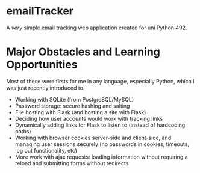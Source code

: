 # emailTracker
A *very* simple email tracking web application created for uni Python 492.

# Major Obstacles and Learning Opportunities
Most of these were firsts for me in any language, especially Python, which I was just recently introduced to.

- Working with SQLite (from PostgreSQL/MySQL)
- Password storage: secure hashing and salting
- File hosting with Flask (and hosting a site with Flask)
- Deciding how user accounts would work with tracking links
- Dynamically adding links for Flask to listen to (instead of hardcoding paths)
- Working with browser cookies server-side and client-side, and managing user sessions securely (no passwords in cookies, timeouts, log out functionality, etc)
- More work with ajax requests: loading information without requiring a reload and submitting forms without redirects

